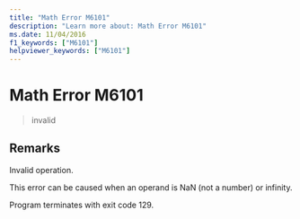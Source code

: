 ```yaml
---
title: "Math Error M6101"
description: "Learn more about: Math Error M6101"
ms.date: 11/04/2016
f1_keywords: ["M6101"]
helpviewer_keywords: ["M6101"]
---
```

# Math Error M6101

> invalid

## Remarks

Invalid operation.

This error can be caused when an operand is NaN (not a number) or infinity.

Program terminates with exit code 129.
